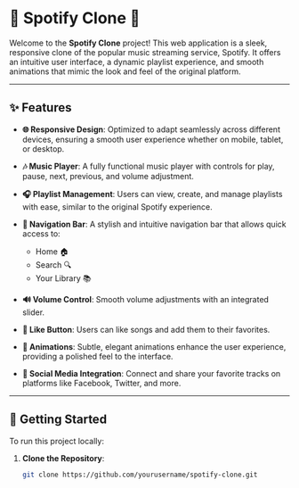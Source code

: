 # 🎵 Spotify Clone 🎵

Welcome to the **Spotify Clone** project! This web application is a sleek, responsive clone of the popular music streaming service, Spotify. It offers an intuitive user interface, a dynamic playlist experience, and smooth animations that mimic the look and feel of the original platform.

---

## ✨ Features

- **🌐 Responsive Design**: Optimized to adapt seamlessly across different devices, ensuring a smooth user experience whether on mobile, tablet, or desktop.
  
- **🎶 Music Player**: A fully functional music player with controls for play, pause, next, previous, and volume adjustment.

- **🎧 Playlist Management**: Users can view, create, and manage playlists with ease, similar to the original Spotify experience.

- **🧭 Navigation Bar**: A stylish and intuitive navigation bar that allows quick access to:
  - Home 🏠
  - Search 🔍
  - Your Library 📚
  
- **🔊 Volume Control**: Smooth volume adjustments with an integrated slider.

- **💚 Like Button**: Users can like songs and add them to their favorites.

- **🎨 Animations**: Subtle, elegant animations enhance the user experience, providing a polished feel to the interface.

- **🔗 Social Media Integration**: Connect and share your favorite tracks on platforms like Facebook, Twitter, and more.

---

## 🚀 Getting Started

To run this project locally:

1. **Clone the Repository**:
   ```bash
   git clone https://github.com/yourusername/spotify-clone.git